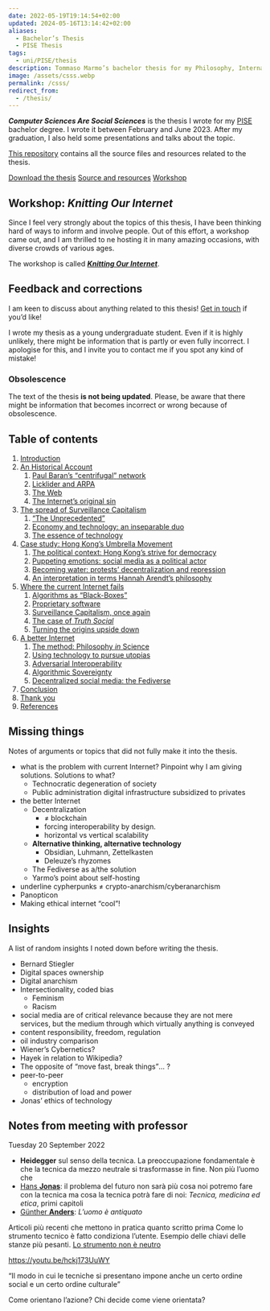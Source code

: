 ```yaml
---
date: 2022-05-19T19:14:54+02:00
updated: 2024-05-16T13:14:42+02:00
aliases:
  - Bachelor’s Thesis
  - PISE Thesis
tags:
  - uni/PISE/thesis
description: Tommaso Marmo’s bachelor thesis for my Philosophy, International Studies, and Economics bachelor graduation.
image: /assets/csss.webp
permalink: /csss/
redirect_from:
  - /thesis/
---
```

**<cite>Computer Sciences Are Social Sciences</cite>** is the thesis I wrote for my [PISE](https://unive.it/pise 'Philosophy, International Studies, and Economics – Ca’ Foscari University') bachelor degree. I wrote it between February and June 2023. After my graduation, I also held some presentations and talks about the topic.

[This repository](https://codeberg.org/tommi/csss 'csss repository on Codeberg') contains all the source files and resources related to the thesis.

<div class='flex row'>
	<a class='red button' href='https://csss.tommi.space' title='Computer Sciences Are Social Sciences – Tommaso Marmo’s Bachelor’s thesis'>Download the thesis</a>
	<a class='yellow button' href='https://codeberg.org/tommi/csss' title='csss repository on Codeberg'>Source and resources</a>
	<a class='blue button' href='/ournet/' title='“Knitting Our Internet”, tommi.space'>Workshop</a>
</div>

## Workshop: *Knitting Our Internet*

Since I feel very strongly about the topics of this thesis, I have been thinking hard of ways to inform and involve people.
Out of this effort, a workshop came out, and I am thrilled to ne hosting it in many amazing occasions, with diverse crowds of various ages.

The workshop is called [***Knitting Our Internet***](https://tommi.space/ournet/ 'Knitting our Internet, tommi.space').

## Feedback and corrections

I am keen to discuss about anything related to this thesis! <a href='mailto:{{ site.author.email | obfuscateEmail }}' title='Write me an email'>Get in touch</a> if you’d like!

I wrote my thesis as a young undergraduate student. Even if it is highly unlikely, there might be information that is partly or even fully incorrect. I apologise for this, and I invite you to contact me if you spot any kind of mistake!

### Obsolescence

The text of the thesis **is not being updated**. Please, be aware that there might be information that becomes incorrect or wrong because of obsolescence.

## Table of contents

1. [Introduction](https://codeberg.org/tommi/csss/src/branch/main/Computer%20Sciences%20Are%20Social%20Sciences.md#introduction)
2. [An Historical Account](https://codeberg.org/tommi/csss/src/branch/main/Computer%20Sciences%20Are%20Social%20Sciences.md#an-historical-account)
	1. [Paul Baran’s <q>centrifugal</q> network](https://codeberg.org/tommi/csss/src/branch/main/Computer%20Sciences%20Are%20Social%20Sciences.md#paul-baran-s-q-centrifugal-q-network)
	2. [Licklider and ARPA](https://codeberg.org/tommi/csss/src/branch/main/Computer%20Sciences%20Are%20Social%20Sciences.md#licklider-and-arpa)
	3. [The Web](https://codeberg.org/tommi/csss/src/branch/main/Computer%20Sciences%20Are%20Social%20Sciences.md#the-web)
	4. [The Internet’s original sin](https://codeberg.org/tommi/csss/src/branch/main/Computer%20Sciences%20Are%20Social%20Sciences.md#the-internet-s-original-sin)
3. [The spread of Surveillance Capitalism](https://codeberg.org/tommi/csss/src/branch/main/Computer%20Sciences%20Are%20Social%20Sciences.md#the-spread-of-surveillance-capitalism)
	1. [<q>The Unprecedented</q>](https://codeberg.org/tommi/csss/src/branch/main/Computer%20Sciences%20Are%20Social%20Sciences.md#q-the-unprecedented-q)
	2. [Economy and technology: an inseparable duo](https://codeberg.org/tommi/csss/src/branch/main/Computer%20Sciences%20Are%20Social%20Sciences.md#economy-and-technology-an-inseparable-duo)
	3. [The essence of technology](https://codeberg.org/tommi/csss/src/branch/main/Computer%20Sciences%20Are%20Social%20Sciences.md#the-essence-of-technology)
4. [Case study: Hong Kong’s Umbrella Movement](https://codeberg.org/tommi/csss/src/branch/main/Computer%20Sciences%20Are%20Social%20Sciences.md#case-study-hong-kong-s-umbrella-movement)
	1. [The political context: Hong Kong’s strive for democracy](https://codeberg.org/tommi/csss/src/branch/main/Computer%20Sciences%20Are%20Social%20Sciences.md#the-political-context-hong-kong-s-strive-for-democracy)
	2. [Puppeting emotions: social media as a political actor](https://codeberg.org/tommi/csss/src/branch/main/Computer%20Sciences%20Are%20Social%20Sciences.md#puppeting-emotions-social-media-as-a-political-actor)
	3. [Becoming water: protests’ decentralization and repression](https://codeberg.org/tommi/csss/src/branch/main/Computer%20Sciences%20Are%20Social%20Sciences.md#becoming-water-protests-decentralization-and-repression)
	4. [An interpretation in terms Hannah Arendt’s philosophy](https://codeberg.org/tommi/csss/src/branch/main/Computer%20Sciences%20Are%20Social%20Sciences.md#an-interpretation-in-terms-hannah-arendt-s-philosophy)
5. [Where the current Internet fails](https://codeberg.org/tommi/csss/src/branch/main/Computer%20Sciences%20Are%20Social%20Sciences.md#where-the-current-internet-fails)
	1. [Algorithms as <q>Black-Boxes</q>](https://codeberg.org/tommi/csss/src/branch/main/Computer%20Sciences%20Are%20Social%20Sciences.md#algorithms-as-q-black-boxes-q)
	2. [Proprietary software](https://codeberg.org/tommi/csss/src/branch/main/Computer%20Sciences%20Are%20Social%20Sciences.md#proprietary-software)
	3. [Surveillance Capitalism, once again](https://codeberg.org/tommi/csss/src/branch/main/Computer%20Sciences%20Are%20Social%20Sciences.md#surveillance-capitalism-once-again)
	4. [The case of <cite>Truth Social</cite>](https://codeberg.org/tommi/csss/src/branch/main/Computer%20Sciences%20Are%20Social%20Sciences.md#the-case-of-cite-truth-social-cite)
	5. [Turning the origins upside down](https://codeberg.org/tommi/csss/src/branch/main/Computer%20Sciences%20Are%20Social%20Sciences.md#turning-the-origins-upside-down)
6. [A better Internet](https://codeberg.org/tommi/csss/src/branch/main/Computer%20Sciences%20Are%20Social%20Sciences.md#a-better-internet)
	1. [The method: Philosophy *in* Science](https://codeberg.org/tommi/csss/src/branch/main/Computer%20Sciences%20Are%20Social%20Sciences.md#the-method-philosophy-in-science)
	2. [Using technology to pursue utopias](https://codeberg.org/tommi/csss/src/branch/main/Computer%20Sciences%20Are%20Social%20Sciences.md#using-technology-to-pursue-utopias)
	3. [Adversarial Interoperability](https://codeberg.org/tommi/csss/src/branch/main/Computer%20Sciences%20Are%20Social%20Sciences.md#adversarial-interoperability)
	4. [Algorithmic Sovereignty](https://codeberg.org/tommi/csss/src/branch/main/Computer%20Sciences%20Are%20Social%20Sciences.md#algorithmic-sovereignty)
	5. [Decentralized social media: the Fediverse](https://codeberg.org/tommi/csss/src/branch/main/Computer%20Sciences%20Are%20Social%20Sciences.md#decentralized-social-media-the-fediverse)
7. [Conclusion](https://codeberg.org/tommi/csss/src/branch/main/Computer%20Sciences%20Are%20Social%20Sciences.md#conclusion)
8. [Thank you](https://codeberg.org/tommi/csss/src/branch/main/Computer%20Sciences%20Are%20Social%20Sciences.md#thank-you)
9. [References](https://codeberg.org/tommi/csss/src/branch/main/Computer%20Sciences%20Are%20Social%20Sciences.md#references)

## Missing things

Notes of arguments or topics that did not fully make it into the thesis.

- what is the problem with current Internet? Pinpoint why I am giving solutions. Solutions to what?
	- Technocratic degeneration of society
	- Public administration digital infrastructure subsidized to privates
- the better Internet
	- Decentralization
		- ≠ blockchain
		- forcing interoperability by design.
		- horizontal vs vertical scalability
	- **Alternative thinking, alternative technology**
		- Obsidian, Luhmann, Zettelkasten
		- Deleuze’s rhyzomes
	- The Fediverse as a/the solution
	- Yarmo’s point about self-hosting
- underline cypherpunks ≠ crypto-anarchism/cyberanarchism
- Panopticon
- Making ethical internet “cool”!

## Insights

A list of random insights I noted down before writing the thesis.

- Bernard Stiegler
- Digital spaces ownership
- Digital anarchism
- Intersectionality, coded bias
	- Feminism
	- Racism
- social media are of critical relevance because they are not mere services, but the medium through which virtually anything is conveyed
- content responsibility, freedom, regulation
- oil industry comparison
- Wiener’s Cybernetics?
- Hayek in relation to Wikipedia?
- The opposite of <q>move fast, break things</q>… ?
- peer-to-peer
	- encryption
	- distribution of load and power
- Jonas’ ethics of technology

## Notes from meeting with professor

<p class='date'><time datetime='2022-09-20T09:49:02+02:00'>Tuesday 20 September 2022</time></p>

- **Heidegger** sul senso della tecnica. La preoccupazione fondamentale è che la tecnica da mezzo neutrale si trasformasse in fine. Non più l’uomo che
- [Hans **Jonas**](https://en.wikipedia.org/wiki/Hans_Jonas): il problema del futuro non sarà più cosa noi potremo fare con la tecnica ma cosa la tecnica potrà fare di noi: <cite>Tecnica, medicina ed etica</cite>, primi capitoli
- [Günther **Anders**](https://en.wikipedia.org/wiki/G%C3%BCnther_Anders): <cite>L’uomo è antiquato</cite>

Articoli più recenti che mettono in pratica quanto scritto prima
Come lo strumento tecnico è fatto condiziona l’utente. Esempio delle chiavi delle stanze più pesanti. <u>Lo strumento non è neutro</u>

https://youtu.be/hckj173UuWY

<q>Il modo in cui le tecniche si presentano impone anche un certo ordine social e un certo ordine culturale</q>

Come orientano l’azione? Chi decide come viene orientata?
